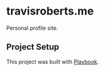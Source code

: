 # travisroberts.me

Personal profile site.

## Project Setup
This project was built with [Playbook](https://github.com/centresource/generator-playbook).
